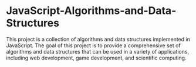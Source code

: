 # JavaScript-Algorithms-and-Data-Structures
This project is a collection of algorithms and data structures implemented in JavaScript. The goal of this project is to provide a comprehensive set of algorithms and data structures that can be used in a variety of applications, including web development, game development, and scientific computing.
